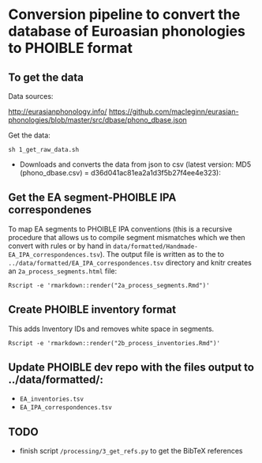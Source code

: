 # Conversion pipeline to convert the database of Euroasian phonologies to PHOIBLE format

## To get the data

Data sources:

http://eurasianphonology.info/
https://github.com/macleginn/eurasian-phonologies/blob/master/src/dbase/phono_dbase.json

Get the data:

`sh 1_get_raw_data.sh` 

- Downloads and converts the data from json to csv (latest version: MD5 (phono_dbase.csv) = d36d041ac81ea2a1d3f5b27f4ee4e323):


## Get the EA segment-PHOIBLE IPA correspondenes

To map EA segments to PHOIBLE IPA conventions (this is a recursive procedure that allows us to compile segment mismatches which we then convert with rules or by hand in `data/formatted/Handmade-EA_IPA_correspondences.tsv`). The output file is written as to the to `../data/formatted/EA_IPA_correspondences.tsv` directory and knitr creates an `2a_process_segments.html` file:

`Rscript -e 'rmarkdown::render("2a_process_segments.Rmd")'`


## Create PHOIBLE inventory format

This adds Inventory IDs and removes white space in segments.

`Rscript -e 'rmarkdown::render("2b_process_inventories.Rmd")'`


## Update PHOIBLE dev repo with the files output to ../data/formatted/:

- `EA_inventories.tsv`
- `EA_IPA_correspondences.tsv`


## TODO

- finish script `/processing/3_get_refs.py` to get the BibTeX references